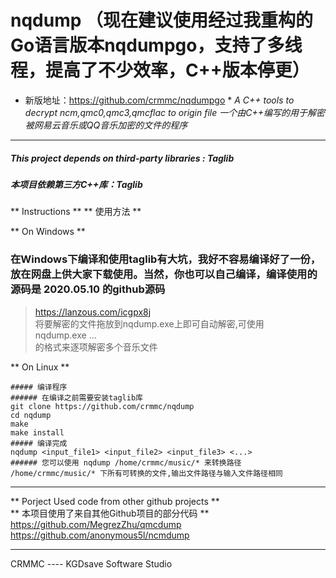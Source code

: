 # nqdump （现在建议使用经过我重构的Go语言版本nqdumpgo，支持了多线程，提高了不少效率，C++版本停更）
* 新版地址：https://github.com/crmmc/nqdumpgo *
*A C++ tools to decrypt ncm,qmc0,qmc3,qmcflac to origin file*
*一个由C++编写的用于解密被网易云音乐或QQ音乐加密的文件的程序*
---
#####  This project depends on third-party libraries : Taglib
##### 本项目依赖第三方C++库：Taglib

** Instructions ** 
** 使用方法 ** 
   
 ** On Windows **  
  
### 在Windows下编译和使用taglib有大坑，我好不容易编译好了一份，放在网盘上供大家下载使用。当然，你也可以自己编译，编译使用的源码是 2020.05.10 的github源码  
>  https://lanzous.com/icgpx8j  
将要解密的文件拖放到nqdump.exe上即可自动解密,可使用  
nqdump.exe <inputfile1> <inputfile2> ...  
的格式来逐项解密多个音乐文件
  
 ** On Linux ** 
```
##### 编译程序  
###### 在编译之前需要安装taglib库  
git clone https://github.com/crmmc/nqdump  
cd nqdump  
make  
make install  
##### 编译完成   
nqdump <input_file1> <input_file2> <input_file3> <...>   
###### 您可以使用 nqdump /home/crmmc/music/* 来转换路径 /home/crmmc/music/* 下所有可转换的文件,输出文件路径与输入文件路径相同   
```
---

** Porject Used code from other github projects **  
** 本项目使用了来自其他Github项目的部分代码 **  
https://github.com/MegrezZhu/qmcdump  
https://github.com/anonymous5l/ncmdump  

---

CRMMC ---- KGDsave Software Studio 
